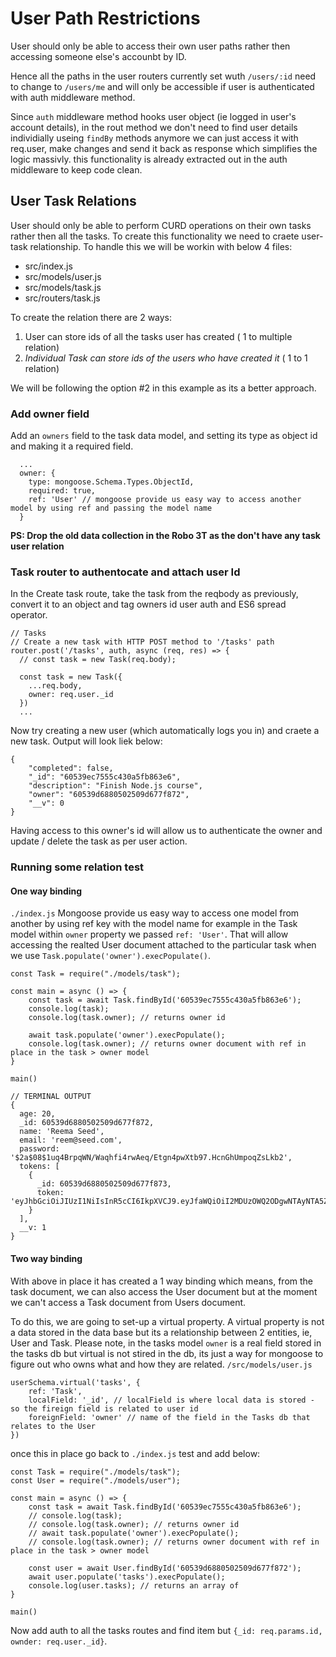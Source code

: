 # User Path Restrictions
User should only be able to access their own user paths rather then accessing someone else's accounbt by ID.

Hence all the paths in the user routers currently set wuth `/users/:id` need to change to `/users/me` and will only be accessible if user is authenticated with auth middleware method.

Since `auth` middleware method hooks user object (ie logged in user's account details), in the rout method we don't need to find user details individially useing `findBy` methods anymore we can just access it with req.user, make changes and send it back as response which simplifies the logic massivly. this functionality is already extracted out in the auth middleware to keep code clean.

## User Task Relations
User should only be able to perform CURD operations on their own tasks rather then all the tasks. To create this functionality we need to craete user-task relationship. To handle this we will be workin with below 4 files:
- src/index.js
- src/models/user.js
- src/models/task.js
- src/routers/task.js

To create the relation there are 2 ways:
1. User can store ids of all the tasks user has created ( 1 to multiple relation)
2. *Individual Task can store ids of the users who have created it* ( 1 to 1 relation)

We will be following the option #2 in this example as its a better approach.

### Add owner field
Add an `owners` field to the task data model, and setting its type as object id and making it a required field.
```
  ...
  owner: {
    type: mongoose.Schema.Types.ObjectId,
    required: true,
    ref: 'User' // mongoose provide us easy way to access another model by using ref and passing the model name
  }
```
**PS: Drop the old data collection in the Robo 3T as the don't have any task user relation**

### Task router to authentocate and attach user Id
In the Create task route, take the task from the reqbody as previously, convert it to an object and tag owners id user auth and ES6 spread operator.

```
// Tasks
// Create a new task with HTTP POST method to '/tasks' path
router.post('/tasks', auth, async (req, res) => {
  // const task = new Task(req.body);

  const task = new Task({
    ...req.body,
    owner: req.user._id
  })
  ...

```
Now try creating a new user (which automatically logs you in) and craete a new task. Output will look liek below:
```
{
    "completed": false,
    "_id": "60539ec7555c430a5fb863e6",
    "description": "Finish Node.js course",
    "owner": "60539d6880502509d677f872",
    "__v": 0
}
```
Having access to this owner's id will allow us to authenticate the owner and update / delete the task as per user action.

### Running some relation test

#### One way binding
`./index.js`
Mongoose provide us easy way to access one model from another by using ref key with the model name for example in the Task model within `owner` property we passed `ref: 'User'`. That will allow accessing the realted User document attached to the particular task when we use `Task.populate('owner').execPopulate()`.
```
const Task = require("./models/task");

const main = async () => {
	const task = await Task.findById('60539ec7555c430a5fb863e6');
	console.log(task);
	console.log(task.owner); // returns owner id

	await task.populate('owner').execPopulate();
	console.log(task.owner); // returns owner document with ref in place in the task > owner model
}

main()

// TERMINAL OUTPUT
{
  age: 20,
  _id: 60539d6880502509d677f872,
  name: 'Reema Seed',
  email: 'reem@seed.com',
  password: '$2a$08$1uq4BrpqWN/Waqhfi4rwAeq/Etgn4pwXtb97.HcnGhUmpoqZsLkb2',
  tokens: [
    {
      _id: 60539d6880502509d677f873,
      token: 'eyJhbGciOiJIUzI1NiIsInR5cCI6IkpXVCJ9.eyJfaWQiOiI2MDUzOWQ2ODgwNTAyNTA5ZDY3N2Y4NzIiLCJpYXQiOjE2MTYwOTI1MjB9.IzOPth_5WzOiMQcuaBe96ru2Sme55su713oJsSlw13I'
    }
  ],
  __v: 1
}
```

#### Two way binding
With above in place it has created a 1 way binding which means, from the task document, we can also access the User document but at the moment we can't access a Task document from Users document.

To do this, we are going to set-up a virtual property. A virtual property is not a data stored in the data base but its a relationship between 2 entities, ie, User and Task. Please note, in the tasks model `owner` is a real field stored in the tasks db but virtual is not stired in the db, its just a way for mongoose to figure out who owns what and how they are related.
`/src/models/user.js`
```
userSchema.virtual('tasks', {
	ref: 'Task',
	localField: '_id', // localField is where local data is stored - so the fireign field is related to user id
	foreignField: 'owner' // name of the field in the Tasks db that relates to the User
})
```

once this in place go back to `./index.js` test and add below:
```
const Task = require("./models/task");
const User = require("./models/user");

const main = async () => {
	const task = await Task.findById('60539ec7555c430a5fb863e6');
	// console.log(task);
	// console.log(task.owner); // returns owner id
	// await task.populate('owner').execPopulate();
	// console.log(task.owner); // returns owner document with ref in place in the task > owner model

	const user = await User.findById('60539d6880502509d677f872');
	await user.populate('tasks').execPopulate();
	console.log(user.tasks); // returns an array of
}

main()
```

Now add auth to all the tasks routes and find item but `{_id: req.params.id, ownder: req.user._id}`.